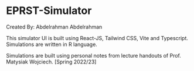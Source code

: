 # EPRST-Simulator

Created By: Abdelrahman Abdelrahman

This simulator UI is built using React-JS, Tailwind CSS, Vite and Typescript. Simulations are written in R language.

Simulations are built using personal notes from lecture handouts of Prof. Matysiak Wojciech. [Spring 2022/23]
